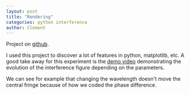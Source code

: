 ```yaml
---
layout: post
title: "Rendering"
categories: python interference
author: Clement
---
```


Project on [github][ghi].

I used this project to discover a lot of features in python, matplotlib, etc.
A good take away for this experiment is the [demo video][ytv] demonstrating
the evolution of the interference figure depending on the parameters.

We can see for example that changing the wavelength doesn't move the central
fringe because of how we coded the phase difference.

[ghi]: https://github.com/nezedrd/interference/tree/www.demo
[ytv]: https://youtu.be/KolhzLd0NF4
